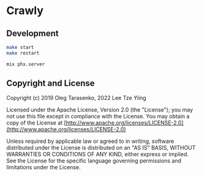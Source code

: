 # Crawly

## Development

```bash
make start
make restart

mix phx.server
```

## Copyright and License

Copyright (c) 2019 Oleg Tarasenko, 2022 Lee Tze Yiing

Licensed under the Apache License, Version 2.0 (the "License");
you may not use this file except in compliance with the License.
You may obtain a copy of the License at [http://www.apache.org/licenses/LICENSE-2.0](http://www.apache.org/licenses/LICENSE-2.0)

Unless required by applicable law or agreed to in writing, software
distributed under the License is distributed on an "AS IS" BASIS,
WITHOUT WARRANTIES OR CONDITIONS OF ANY KIND, either express or implied.
See the License for the specific language governing permissions and
limitations under the License.
